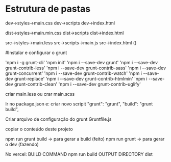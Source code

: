 # Estrutura de pastas
dev->styles->main.css
dev->scripts
dev->index.html

dist->styles->main.min.css
dist->scripts
dist->index.html

src->styles->main.less
src->scripts->main.js
src->index.html (<link rel="stylesheet" href="@@ENDERECO_DO_CSS">)

#Instalar e configurar o grunt

'npm i -g grunt-cli'
'npm init'
'npm i --save-dev grunt'
'npm i --save-dev grunt-contrib-less'
'npm i --save-dev grunt-contrib-sass'
'npm i --save-dev grunt-concurrent'
'npm i --save-dev grunt-contrib-watch'
'npm i --save-dev grunt-replace'
'npm i --save-dev grunt-contrib-htmlmin'
'npm i --save-dev grunt-contrib-clean'
'npm i --save-dev grunt-contrib-uglify'

criar main.less ou crar main.scss

Ir no package.json e:
    criar novo scripit 
    "grunt": "grunt",
    "build": "grunt build",

Criar arquivo de configuração do grunt Gruntfile.js

copiar o conteúdo deste projeto

npm run grunt build -> para gerar a build (feito)
npm run grunt -> para gerar o dev (fazendo)

No vercel:
BUILD COMMAND npm run build
OUTPUT DIRECTORY dist